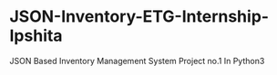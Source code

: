 # JSON-Inventory-ETG-Internship-Ipshita
JSON Based Inventory Management System Project no.1 In Python3
